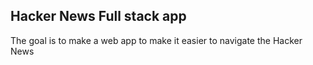 ## Hacker News Full stack app

The goal is to make a web app to make it easier to navigate the Hacker News
